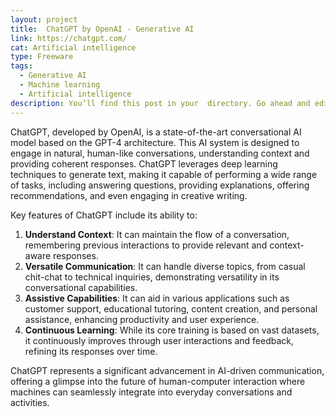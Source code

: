 ```yaml
---
layout: project
title:  ChatGPT by OpenAI - Generative AI
link: https://chatgpt.com/
cat: Artificial intelligence
type: Freeware
tags: 
  - Generative AI
  - Machine learning
  - Artificial intelligence
description: You’ll find this post in your  directory. Go ahead and edit it and re-build the site to see your changes.
---
```

ChatGPT, developed by OpenAI, is a state-of-the-art conversational AI model based on the GPT-4 architecture. This AI system is designed to engage in natural, human-like conversations, understanding context and providing coherent responses. ChatGPT leverages deep learning techniques to generate text, making it capable of performing a wide range of tasks, including answering questions, providing explanations, offering recommendations, and even engaging in creative writing.

Key features of ChatGPT include its ability to:
1. **Understand Context**: It can maintain the flow of a conversation, remembering previous interactions to provide relevant and context-aware responses.
2. **Versatile Communication**: It can handle diverse topics, from casual chit-chat to technical inquiries, demonstrating versatility in its conversational capabilities.
3. **Assistive Capabilities**: It can aid in various applications such as customer support, educational tutoring, content creation, and personal assistance, enhancing productivity and user experience.
4. **Continuous Learning**: While its core training is based on vast datasets, it continuously improves through user interactions and feedback, refining its responses over time.

ChatGPT represents a significant advancement in AI-driven communication, offering a glimpse into the future of human-computer interaction where machines can seamlessly integrate into everyday conversations and activities.